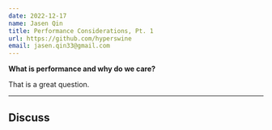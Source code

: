 ```yaml
---
date: 2022-12-17
name: Jasen Qin
title: Performance Considerations, Pt. 1
url: https://github.com/hyperswine
email: jasen.qin33@gmail.com
---
```


**What is performance and why do we care?**

That is a great question.

---

<h2 style={{textAlign: "center"}}>Discuss</h2>

<giscus-widget repo="hyperswine/projects"
        repoid="R_kgDOIZg-sQ"
        category="Announcements"
        categoryid="DIC_kwDOIZg-sc4CSmin"
        mapping="pathname"
        strict="0"
        reactionsenabled="1"
        emitmetadata="0"
        inputposition="top"
        theme="preferred_color_scheme"
        lang="en"
        loading="lazy"
        crossorigin="anonymous">
</giscus-widget>
